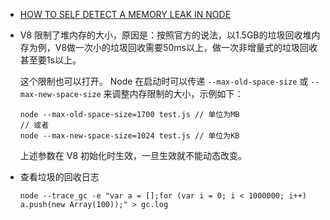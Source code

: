 * [HOW TO SELF DETECT A MEMORY LEAK IN NODE](http://www.nearform.com/nodecrunch/self-detect-memory-leak-node/)

* V8 限制了堆内存的大小，原因是：按照官方的说法，以1.5GB的垃圾回收堆内存为例，V8做一次小的垃圾回收需要50ms以上，做一次非增量式的垃圾回收甚至要1s以上。

  这个限制也可以打开。 Node 在启动时可以传递 `--max-old-space-size` 或 `--max-new-space-size`   来调整内存限制的大小，示例如下：

  ```
  node --max-old-space-size=1700 test.js // 单位为MB
  // 或者
  node --max-new-space-size=1024 test.js // 单位为KB
  ```

  上述参数在 V8 初始化时生效，一旦生效就不能动态改变。

* 查看垃圾的回收日志

  ```
  node --trace_gc -e "var a = [];for (var i = 0; i < 1000000; i++) a.push(new Array(100));" > gc.log
  ```
